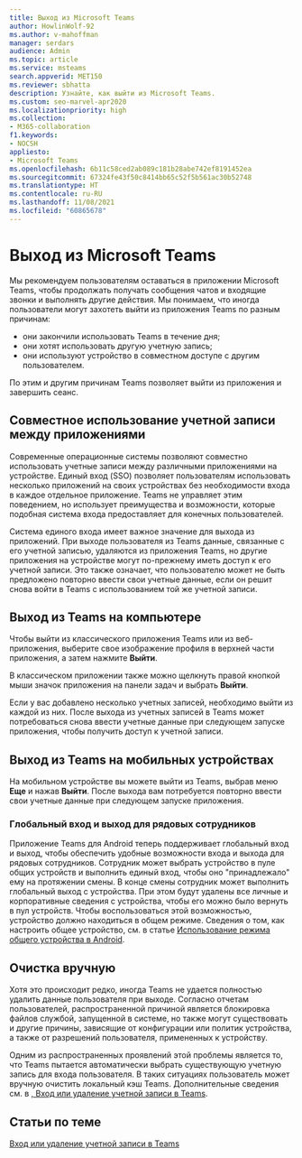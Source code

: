 ```yaml
---
title: Выход из Microsoft Teams
author: HowlinWolf-92
ms.author: v-mahoffman
manager: serdars
audience: Admin
ms.topic: article
ms.service: msteams
search.appverid: MET150
ms.reviewer: sbhatta
description: Узнайте, как выйти из Microsoft Teams.
ms.custom: seo-marvel-apr2020
ms.localizationpriority: high
ms.collection:
- M365-collaboration
f1.keywords:
- NOCSH
appliesto:
- Microsoft Teams
ms.openlocfilehash: 6b11c58ced2ab089c181b28abe742ef8191452ea
ms.sourcegitcommit: 67324fe43f50c8414bb65c52f5b561ac30b52748
ms.translationtype: HT
ms.contentlocale: ru-RU
ms.lasthandoff: 11/08/2021
ms.locfileid: "60865678"
---
```

# <a name="sign-out-of-microsoft-teams"></a>Выход из Microsoft Teams

Мы рекомендуем пользователям оставаться в приложении Microsoft Teams, чтобы продолжать получать сообщения чатов и входящие звонки и выполнять другие действия. Мы понимаем, что иногда пользователи могут захотеть выйти из приложения Teams по разным причинам:

- они закончили использовать Teams в течение дня;
- они хотят использовать другую учетную запись;
- они используют устройство в совместном доступе с другим пользователем.

По этим и другим причинам Teams позволяет выйти из приложения и завершить сеанс.

## <a name="account-sharing-between-apps"></a>Совместное использование учетной записи между приложениями

Современные операционные системы позволяют совместно использовать учетные записи между различными приложениями на устройстве. Единый вход (SSO) позволяет пользователям использовать несколько приложений на своих устройствах без необходимости входа в каждое отдельное приложение. Teams не управляет этим поведением, но использует преимущества и возможности, которые подобная система входа предоставляет для конечных пользователей.

Система единого входа имеет важное значение для выхода из приложений. При выходе пользователя из Teams данные, связанные с его учетной записью, удаляются из приложения Teams, но другие приложения на устройстве могут по-прежнему иметь доступ к его учетной записи. Это также означает, что пользователю может не быть предложено повторно ввести свои учетные данные, если он решит снова войти в Teams с использованием той же учетной записи.

## <a name="sign-out-of-teams-on-desktop"></a>Выход из Teams на компьютере

Чтобы выйти из классического приложения Teams или из веб-приложения, выберите свое изображение профиля в верхней части приложения, а затем нажмите **Выйти**.

В классическом приложении также можно щелкнуть правой кнопкой мыши значок приложения на панели задач и выбрать **Выйти**.

Если у вас добавлено несколько учетных записей, необходимо выйти из каждой из них. После выхода из учетных записей в Teams может потребоваться снова ввести учетные данные при следующем запуске приложения, чтобы получить доступ к учетной записи.

## <a name="sign-out-of-teams-on-mobile-devices"></a>Выход из Teams на мобильных устройствах

На мобильном устройстве вы можете выйти из Teams, выбрав меню **Еще** и нажав **Выйти**. После выхода вам потребуется повторно ввести свои учетные данные при следующем запуске приложения.

### <a name="global-sign-in-and-sign-out-for-frontline-workers"></a>Глобальный вход и выход для рядовых сотрудников

Приложение Teams для Android теперь поддерживает глобальный вход и выход, чтобы обеспечить удобные возможности входа и выхода для рядовых сотрудников. Сотрудник может выбрать устройство в пуле общих устройств и выполнить единый вход, чтобы оно "принадлежало" ему на протяжении смены. В конце смены сотрудник может выполнить глобальный выход с устройства. При этом будут удалены все личные и корпоративные сведения с устройства, чтобы его можно было вернуть в пул устройств. Чтобы воспользоваться этой возможностью, устройство должно находиться в общем режиме. Сведения о том, как настроить общее устройство, см. в статье [Использование режима общего устройства в Android](/azure/active-directory/develop/tutorial-v2-shared-device-mode#set-up-an-android-device-in-shared-mode).

## <a name="manual-cleanup"></a>Очистка вручную

Хотя это происходит редко, иногда Teams не удается полностью удалить данные пользователя при выходе. Согласно отчетам пользователей, распространенной причиной является блокировка файлов службой, запущенной в системе, но также могут существовать и другие причины, зависящие от конфигурации или политик устройства, а также от разрешений пользователя, примененных к устройству.

Одним из распространенных проявлений этой проблемы является то, что Teams пытается автоматически выбрать существующую учетную запись для входа пользователя. В таких ситуациях пользователь может вручную очистить локальный кэш Teams. Дополнительные сведения см. в [, Вход или удаление учетной записи в Teams](https://support.microsoft.com/office/sign-out-or-remove-an-account-from-teams-a6d76e69-e1dd-4bc4-8e5f-04ba48384487?ui=en-US&rs=en-US&ad=US).

## <a name="related-topics"></a>Статьи по теме

[Вход или удаление учетной записи в Teams](https://support.microsoft.com/office/sign-out-or-remove-an-account-from-teams-a6d76e69-e1dd-4bc4-8e5f-04ba48384487?ui=en-US&rs=en-US&ad=US)